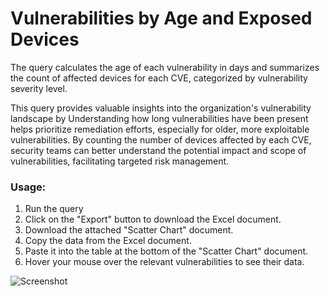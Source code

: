# Vulnerabilities by Age and Exposed Devices 
The query calculates the age of each vulnerability in days and summarizes the count of affected devices for each CVE, categorized by vulnerability severity level.

This query provides valuable insights into the organization's vulnerability landscape by Understanding how long vulnerabilities have been present helps prioritize remediation efforts, especially for older, more exploitable vulnerabilities.
By counting the number of devices affected by each CVE, security teams can better understand the potential impact and scope of vulnerabilities, facilitating targeted risk management.

### Usage:
1. Run the query
2. Click on the "Export" button to download the Excel document.
3. Download the attached "Scatter Chart" document.
4. Copy the data from the Excel document.
5. Paste it into the table at the bottom of the "Scatter Chart" document.
6. Hover your mouse over the relevant vulnerabilities to see their data.

![Screenshot](https://github.com/user-attachments/assets/e47a8a41-13a8-41a1-b42a-706b1d2156df)
